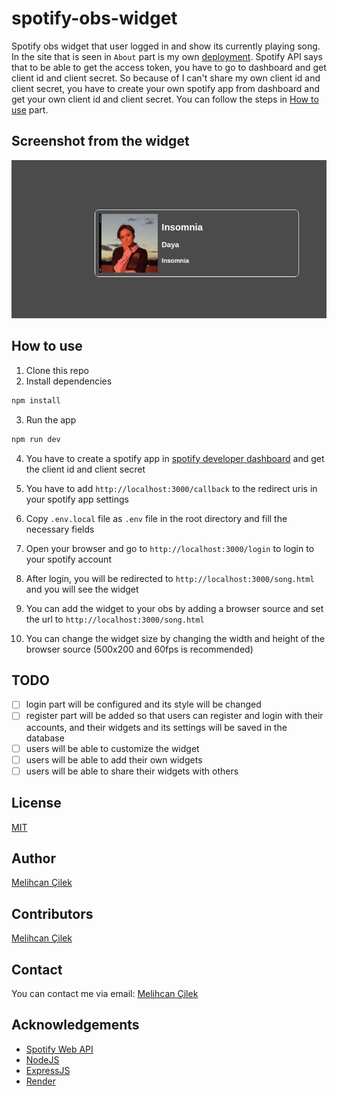 # spotify-obs-widget
Spotify obs widget that user logged in and show its currently playing song. In the site that is seen in `About` part is my own [deployment](https://spotify-obs-widget.onrender.com/song.html). Spotify API says that to be able to get the access token, you have to go to dashboard and get client id and client secret. So because of I can't share my own client id and client secret, you have to create your own spotify app from dashboard and get your own client id and client secret. You can follow the steps in [How to use](#how-to-use) part.

## Screenshot from the widget
![Screenshot from widget](./screenshot/Screenshot%20from%202023-07-30%2005-27-27.png)

## How to use
1. Clone this repo
2. Install dependencies
```bash
npm install
```

3. Run the app
```bash
npm run dev
```
4. You have to create a spotify app in [spotify developer dashboard](https://developer.spotify.com/dashboard/applications) and get the client id and client secret

5. You have to add `http://localhost:3000/callback` to the redirect uris in your spotify app settings

6. Copy `.env.local` file as `.env` file in the root directory and fill the necessary fields

7. Open your browser and go to `http://localhost:3000/login` to login to your spotify account

8. After login, you will be redirected to `http://localhost:3000/song.html` and you will see the widget

9. You can add the widget to your obs by adding a browser source and set the url to `http://localhost:3000/song.html`

10. You can change the widget size by changing the width and height of the browser source (500x200 and 60fps is recommended)

## TODO
- [ ] login part will be configured and its style will be changed
- [ ] register part will be added so that users can register and login with their accounts, and their widgets and its settings will be saved in the database
- [ ] users will be able to customize the widget
- [ ] users will be able to add their own widgets
- [ ] users will be able to share their widgets with others

## License
[MIT](./LICENSE)

## Author
[Melihcan Çilek](
    https://www.linkedin.com/in/melihcanclk/
)

## Contributors
[Melihcan Çilek](
    https://www.linkedin.com/in/melihcanclk/
)

## Contact
You can contact me via email: [Melihcan Çilek](mailto:melihcanclk@hotmail.com) 

## Acknowledgements
- [Spotify Web API](https://developer.spotify.com/documentation/web-api/)
- [NodeJS](https://nodejs.org/en/)
- [ExpressJS](https://expressjs.com/)
- [Render](https://dashboard.render.com/)